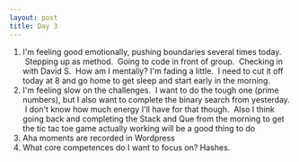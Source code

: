 ```yaml
---
layout: post
title: Day 3
---
```


1. I'm feeling good emotionally, pushing boundaries several times today.  Stepping up as method.  Going to code in front of group.  Checking in with David S.  How am I mentally? I'm fading a little.  I need to cut it off today at 8 and go home to get sleep and start early in the morning.
2. I'm feeling slow on the challenges.  I want to do the tough one (prime numbers), but I also want to complete the binary search from yesterday.  I don't know how much energy I'll have for that though.  Also I think going back and completing the Stack and Que from the morning to get the tic tac toe game actually working will be a good thing to do
3. Aha moments are recorded in Wordpress
4. What core competences do I want to focus on? Hashes.

 

